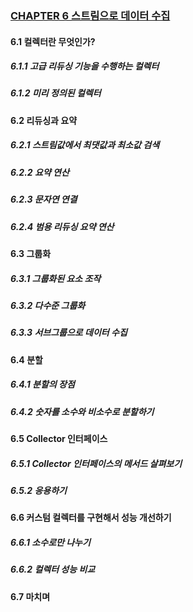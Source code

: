 ### [CHAPTER 6 스트림으로 데이터 수집](https://livebook.manning.com/book/modern-java-in-action/chapter-6/)

#### 6.1 컬렉터란 무엇인가?
##### 6.1.1 고급 리듀싱 기능을 수행하는 컬렉터
##### 6.1.2 미리 정의된 컬렉터

#### 6.2 리듀싱과 요약
##### 6.2.1 스트림값에서 최댓값과 최소값 검색
##### 6.2.2 요약 연산
##### 6.2.3 문자연 연결
##### 6.2.4 범용 리듀싱 요약 연산

#### 6.3 그룹화
##### 6.3.1 그룹화된 요소 조작
##### 6.3.2 다수준 그룹화
##### 6.3.3 서브그룹으로 데이터 수집

#### 6.4 분할
##### 6.4.1 분할의 장점
##### 6.4.2 숫자를 소수와 비소수로 분할하기

#### 6.5 Collector 인터페이스
##### 6.5.1 Collector 인터페이스의 메서드 살펴보기
##### 6.5.2 응용하기

#### 6.6 커스텀 컬렉터를 구현해서 성능 개선하기
##### 6.6.1 소수로만 나누기
##### 6.6.2 컬렉터 성능 비교

#### 6.7 마치며